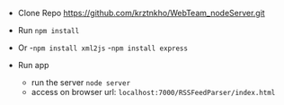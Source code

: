 * Clone Repo
    https://github.com/krztnkho/WebTeam_nodeServer.git

* Run `npm install`

* Or
    -`npm install xml2js`
    -`npm install express`

* Run app
    - run the server `node server`
    - access on browser url: `localhost:7000/RSSFeedParser/index.html`